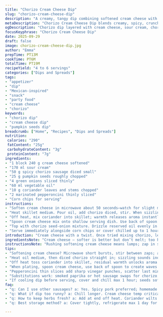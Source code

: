 ```yaml
---
title: "Chorizo Cream Cheese Dip"
slug: "chorizo-cream-cheese-dip"
description: "A creamy, tangy dip combining softened cream cheese with sour cream, punctuated by sautéed chorizo, toasted pumpkin seeds, and fresh green onions. Citrus-herb brightness from coriander and a sharp kick from pepperoncinis add complexity. Served cold with crunchy corn chips. A mix of textures and flavors—creamy, crispy, spicy, fresh. Adaptable with smoked paprika or hot sausage substitutions. For those who want more crunch, add toasted pecans or walnuts instead of pumpkin seeds. The oil from cooking the chorizo carries all those caramelized notes and herb aroma. A bold appetizer feeding 4 to 6, ideal when cocktails and stories slow-dance around the table."
metaDescription: "Chorizo Cream Cheese Dip blends creamy, spicy, crunchy elements with chorizo, pumpkin seeds, coriander, pepperoncinis. Ready in under 20 minutes, crowd favorite."
ogDescription: "Chorizo dip layered with cream cheese, sour cream, chorizo, seeds, fresh herbs, pepperoncinis. Quick to make, textured, punchy flavors for 4 to 6."
focusKeyphrase: "Chorizo Cream Cheese Dip"
date: 2025-09-29
draft: false
image: chorizo-cream-cheese-dip.jpg
author: "Emma"
prepTime: PT13M
cookTime: PT6M
totalTime: PT19M
recipeYield: "4 to 6 servings"
categories: ["Dips and Spreads"]
tags:
- "appetizer"
- "dip"
- "Mexican-inspired"
- "snack"
- "party food"
- "cream cheese"
- "chorizo"
keywords:
- "chorizo dip"
- "cream cheese dip"
- "pumpkin seeds dip"
breadcrumb: ["Home", "Recipes", "Dips and Spreads"]
nutrition: 
 calories: "290"
 fatContent: "25g"
 carbohydrateContent: "3g"
 proteinContent: "7g"
ingredients:
- "1 block 240 g cream cheese softened"
- "170 ml sour cream"
- "50 g spicy chorizo sausage diced small"
- "25 g pumpkin seeds roughly chopped"
- "4 green onions sliced thinly"
- "60 ml vegetable oil"
- "10 g coriander leaves and stems chopped"
- "2 marinated pepperoncini thinly sliced"
- "Corn chips for serving"
instructions:
- "Soften cream cheese in microwave about 50 seconds—watch for slight melting, not hot liquid. Stir in sour cream and pinch salt. Whisk thoroughly—no clumps. Chill while prepping rest."
- "Heat skillet medium. Pour oil, add chorizo diced, stir. When sizzling, toss in pumpkin seeds and green onions. Cook 4-6 minutes until onions just blush golden and seeds pop lightly. Salt and pepper reserve taste."
- "Off heat, mix coriander into skillet; warmth releases aroma instantly. Leave to cool slightly; temperature important—too hot kills herbs."
- "Spoon cream cheese mix onto shallow serving dish. Use back of spoon create wave patterns—texture for oil to pool."
- "Top with chorizo seed-onion mixture. Drizzle reserved oil evenly in grooves adds gloss and richness. Scatter pepperoncini rings decoratively—sharp, vinegary punches."
- "Serve immediately alongside corn chips or cover chilled up to 1 hour. If resting, pat chip edges dry before dipping prevents sogginess."
introduction: "Cream cheese with a twist. Once tried mixing chorizo, learned it’s not just flavor but the aroma that carries the dip. The pumpkin seeds? Not filler. Adds crunch that cuts richness. Some would throw nuts, but toasted pumpkin seeds bring subtle earthiness, plus they toast right alongside the sausage without needing separate pans. Green onions go in with seeds to soften bitterness but keep snap. Then coriander’s the wild card; its crispiest bits near the end, no cooking longer than needed. Pepperoncini slices for contrast—don’t skip those little bursts. The oil—save it all. It’s pure flavor liquid gold, perfect for drizzling, making the surface shimmer. No fancy tools; a fork and thumb are enough. Great with cold beers, warm hands over bowl. My go-to for crowds, especially when you want something punchy but easy."
ingredientsNote: "Cream cheese — softer is better but don’t melt; too hot turns watery dip. Sour cream adds acid and tang; full fat or light, adjust salt accordingly. Chorizo — any spicy pork sausage works but homemade or a good quality cured type hydrates best when cooked; diced small ensures even crisping. Skip pumpkin seeds? Toasted sunflower seeds work but change color and flavor. Green onions — slice thin, white parts soften during cooking, green parts stay crisp. Oil must be neutral; olive oil overwhelms, use vegetable or canola. Coriander fresh and bright; dried won’t cut it. Pepperoncinis vary—rinse if overly salty or vinegary. Corn chips fresh and sturdy. Swap with pita or veggie sticks okay if needed."
instructionsNote: "Rushing softening cream cheese means lumps; zap in short bursts, stir each time. When whisking cream and cheese, no overmixing—stop when smooth. Heat skillet medium—not too hot or chorizo burns before seeds toast. Watch onions carefully; browned edges add flavor but burnt is bitter. After cooking, removing from heat first preserves herb brightness. Drop coriander in last; residual heat unlocks aroma without wilting leaves. Make waves in dip for oil catch and dips curves—a trick I picked for texture contrast. Drizzle oil gently, avoid pooling too much; too dry and it soaks chips instantly. Add pepperoncinis just before serving so they stay crisp and colorful. Serve right away or chill briefly but avoid too long or seeds soften. Dip thickens cold but stay soft. Use spoon corners for dipping—more control, less mess."
tips:
- "Softening cream cheese? Microwave short bursts, stir between zaps; avoids watery or lumpy mess. Keep temp under melting point; want pliable, not liquid. Whisk with sour cream in bowl until no clumps. Chill while prepping rest; helps firm base before topping."
- "Heat oil medium, then diced chorizo straight in; sizzling sounds indicate start of crisping. Add pumpkin seeds, green onions after a minute or two; seeds pop slightly, onions soften but still snap. Watch edges on onions; golden blush is target, burnt is bitterness. Salt lightly mid-cook, adjust later."
- "Off heat toss coriander into skillet, residual warmth unlocks aroma fast. Too hot kills fresh herbal bite; timing matters. Stir quickly, let cool slightly before mixing with creamy base. This timing adds pop without wilting leaves to mush."
- "When plating, spoon cream cheese, use back of spoon to create waves and valleys; oil pools here nicely, texture helps hold mixture in place. Avoid flat spread, makes dip bland visually and thin in flavor spots. Drizzle reserved chorizo oil gently in grooves — gloss without pooling too much."
- "Pepperoncini thin slices add sharp vinegar punches, scatter last minute to keep crisp texture and bright color. Don’t let rest too long after adding these; soften quickly and lose sharpness. Great contrast to rich creamy base and spicy sausage chunks."
- "Substitutions work: smoked paprika or hot sausage swaps for chorizo; flavor shifts but method same. Nuts like toasted pecans or walnuts can replace pumpkin seeds for crunch but alter earthiness. Use neutral oil like vegetable or canola; olive oil overwhelms, breaks delicate balance."
- "If cooling dip before serving, cover and chill max 1 hour; seeds soften over time, dip thickens but remain scoopable. Always pat chip edges dry before dipping if refrigerated, prevents soggy mess. Spoon corners better than full spoon; more control, less dripping, easier to keep clean."
faq:
- "q: Can I use other sausages? a: Yes. Spicy pork preferred; homemade or cured best. Diced small for even crisp. Flavor changes; smoky, mild, hot options. Substitute but keep cooking time similar."
- "q: What if dip too runny? a: Chill longer. Cream cheese temp critical. Over-melted cheese causes thinness. Whisk carefully, no overmix. Add more cream cheese if needed. Skip extra sour cream or add pinch salt after chilling to balance."
- "q: How to keep herbs fresh? a: Add at end off heat. Coriander wilts fast. Residual pan warmth releases aroma; don’t overheat. Toss fast, then cool down before folding into cheese mix. Avoid cooking herbs long."
- "q: Best storage method? a: Cover tightly, refrigerate max 1 day for freshness. Seeds soften, dip thickens. Leftover oil stays separated; stir gently before serving. Bring to room temp 20 min before dipping to soften dip texture."

---
```


